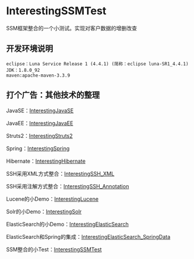 # InterestingSSMTest

SSM框架整合的一个小测试。实现对客户数据的增删改查

## 开发环境说明
	eclipse：Luna Service Release 1 (4.4.1) (简称：eclipse luna-SR1_4.4.1)
	JDK：1.8.0_92
	maven:apache-maven-3.3.9

## 打个广告：其他技术的整理
JavaSE：[InterestingJavaSE](https://github.com/gongchuanjing/InterestingJavaSE.git)

JavaEE：[InterestingJavaEE](https://github.com/gongchuanjing/InterestingJavaEE.git)

Struts2：[InterestingStruts2](https://github.com/gongchuanjing/InterestingStruts2.git)

Spring：[InterestingSpring](https://github.com/gongchuanjing/InterestingSpring.git)

Hibernate：[InterestingHibernate](https://github.com/gongchuanjing/InterestingHibernate.git)

SSH采用XML方式整合：[InterestingSSH_XML](https://github.com/gongchuanjing/InterestingSSH_XML.git)

SSH采用注解方式整合：[InterestingSSH_Annotation](https://github.com/gongchuanjing/InterestingSSH_Annotation.git)

Lucene的小Demo：[InterestingLucene](https://github.com/gongchuanjing/InterestingLucene.git)

Solr的小Demo：[InterestingSolr](https://github.com/gongchuanjing/InterestingSolr.git)

ElasticSearch的小Demo：[InterestingElasticSearch](https://github.com/gongchuanjing/InterestingElasticSearch.git)

ElasticSearch和Spring的集成：[InterestingElasticSearch_SpringData](https://github.com/gongchuanjing/InterestingElasticSearch_SpringData.git)

SSM整合的小Test：[InterestingSSMTest](https://github.com/gongchuanjing/InterestingSSMTest.git)